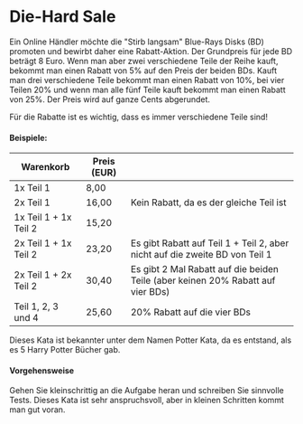 # Die-Hard Sale

Ein Online Händler möchte die "Stirb langsam" Blue-Rays Disks (BD) promoten und
bewirbt daher eine Rabatt-Aktion. Der Grundpreis für jede BD beträgt 8 Euro.
Wenn man aber zwei verschiedene Teile der Reihe kauft, bekommt man einen Rabatt
von 5% auf den Preis der beiden BDs. Kauft man drei verschiedene Teile bekommt
man einen Rabatt von 10%, bei vier Teilen 20% und wenn man alle fünf Teile kauft
bekommt man einen Rabatt von 25%. Der Preis wird auf ganze Cents abgerundet.

Für die Rabatte ist es wichtig, dass es immer verschiedene Teile sind!

#### Beispiele:

| Warenkorb             | Preis (EUR) |                                                                                 |
|-----------------------|-------------|---------------------------------------------------------------------------------|
| 1x Teil 1             |  8,00       |                                                                                 |
| 2x Teil 1             | 16,00       | Kein Rabatt, da es der gleiche Teil ist                                         |
| 1x Teil 1 + 1x Teil 2 | 15,20       |                                                                                 |
| 2x Teil 1 + 1x Teil 2 | 23,20       | Es gibt Rabatt auf Teil 1 + Teil 2, aber nicht auf die zweite BD von Teil 1     |
| 2x Teil 1 + 2x Teil 2 | 30,40       | Es gibt 2 Mal Rabatt auf die beiden Teile (aber keinen 20% Rabatt auf vier BDs) |
| Teil 1, 2, 3 und 4    | 25,60       | 20% Rabatt auf die vier BDs                                                     |

Dieses Kata ist bekannter unter dem Namen Potter Kata, da es entstand, als es 5
Harry Potter Bücher gab.

#### Vorgehensweise

Gehen Sie kleinschrittig an die Aufgabe heran und schreiben Sie sinnvolle Tests.
Dieses Kata ist sehr anspruchsvoll, aber in kleinen Schritten kommt man gut
voran.
